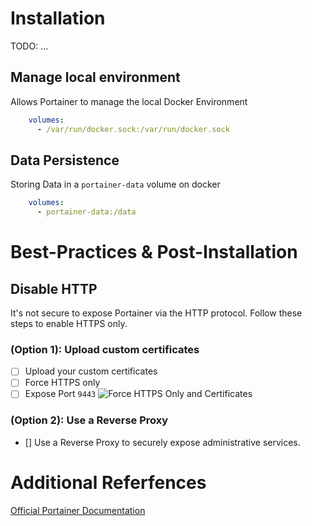 # Installation

TODO: ...

## Manage local environment

Allows Portainer to manage the local Docker Environment
```yaml
    volumes:
      - /var/run/docker.sock:/var/run/docker.sock
```

## Data Persistence

Storing Data in a `portainer-data` volume on docker
```yaml
    volumes:
      - portainer-data:/data
```
# Best-Practices & Post-Installation

## Disable HTTP

It's not secure to expose Portainer via the HTTP protocol. Follow these steps to enable HTTPS only.

### (Option 1): Upload custom certificates

- [ ] Upload your custom certificates
- [ ] Force HTTPS only
- [ ] Expose Port `9443`
![Force HTTPS Only and Certificates](https://imagedelivery.net/yG07CmQlapjZ95zez0HJMA/5cf8fa46-d548-4f0b-570e-0caf8ee6d700/medium)

### (Option 2): Use a Reverse Proxy

- [] Use a Reverse Proxy to securely expose administrative services.

# Additional Referfences

[Official Portainer Documentation](https://docs.portainer.io/)
